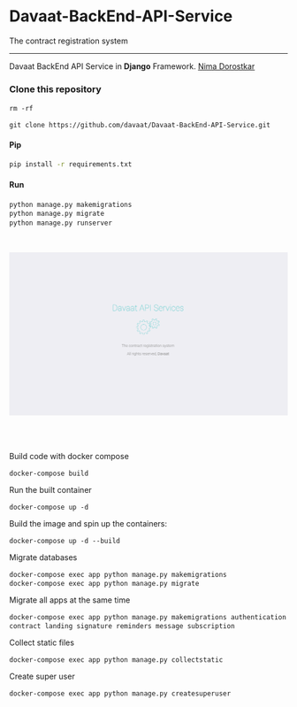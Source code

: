# Davaat-BackEnd-API-Service
The contract registration system
<hr>


Davaat BackEnd API Service in **Django** Framework. [Nima Dorostkar](https://nimadorostkar.com/)


### Clone this repository

```
rm -rf
```

```
git clone https://github.com/davaat/Davaat-BackEnd-API-Service.git
```


#### Pip
```bash
pip install -r requirements.txt

```

#### Run
```bash
python manage.py makemigrations
python manage.py migrate
python manage.py runserver

```

<br>

![davaat](https://github.com/davaat/Davaat-BackEnd-API-Service/blob/main/Screenshot.png)


<br><br>



Build code with docker compose
```
docker-compose build
```

Run the built container
```
docker-compose up -d
```



Build the image and spin up the containers:
```
docker-compose up -d --build
```



Migrate databases
```
docker-compose exec app python manage.py makemigrations
docker-compose exec app python manage.py migrate
```


Migrate all apps at the same time
```
docker-compose exec app python manage.py makemigrations authentication contract landing signature reminders message subscription
```




Collect static files
```
docker-compose exec app python manage.py collectstatic
```



Create super user
```
docker-compose exec app python manage.py createsuperuser
```


